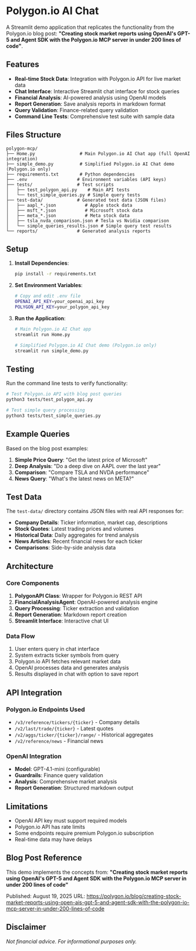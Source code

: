 # Polygon.io AI Chat

A Streamlit demo application that replicates the functionality from the Polygon.io blog post: **"Creating stock market reports using OpenAI's GPT-5 and Agent SDK with the Polygon.io MCP server in under 200 lines of code"**.

## Features

- **Real-time Stock Data**: Integration with Polygon.io API for live market data
- **Chat Interface**: Interactive Streamlit chat interface for stock queries
- **Financial Analysis**: AI-powered analysis using OpenAI models
- **Report Generation**: Save analysis reports in markdown format
- **Query Validation**: Finance-related query validation
- **Command Line Tests**: Comprehensive test suite with sample data

## Files Structure

```
polygon-mcp/
├── Home.py                 # Main Polygon.io AI Chat app (full OpenAI integration)
├── simple_demo.py          # Simplified Polygon.io AI Chat demo (Polygon.io only)
├── requirements.txt        # Python dependencies
├── .env                   # Environment variables (API keys)
├── tests/                 # Test scripts
│   ├── test_polygon_api.py    # Main API tests
│   └── test_simple_queries.py # Simple query tests
├── test-data/             # Generated test data (JSON files)
│   ├── aapl_*.json           # Apple stock data
│   ├── msft_*.json           # Microsoft stock data
│   ├── meta_*.json           # Meta stock data
│   ├── tsla_nvda_comparison.json # Tesla vs Nvidia comparison
│   └── simple_queries_results.json # Simple query test results
└── reports/               # Generated analysis reports
```

## Setup

1. **Install Dependencies**:
   ```bash
   pip install -r requirements.txt
   ```

2. **Set Environment Variables**:
   ```bash
   # Copy and edit .env file
   OPENAI_API_KEY=your_openai_api_key
   POLYGON_API_KEY=your_polygon_api_key
   ```

3. **Run the Application**:
   ```bash
   # Main Polygon.io AI Chat app
   streamlit run Home.py
   
   # Simplified Polygon.io AI Chat demo (Polygon.io only)
   streamlit run simple_demo.py
   ```

## Testing

Run the command line tests to verify functionality:

```bash
# Test Polygon.io API with blog post queries
python3 tests/test_polygon_api.py

# Test simple query processing
python3 tests/test_simple_queries.py
```

## Example Queries

Based on the blog post examples:

1. **Simple Price Query**: "Get the latest price of Microsoft"
2. **Deep Analysis**: "Do a deep dive on AAPL over the last year"
3. **Comparison**: "Compare TSLA and NVDA performance"
4. **News Query**: "What's the latest news on META?"

## Test Data

The `test-data/` directory contains JSON files with real API responses for:

- **Company Details**: Ticker information, market cap, descriptions
- **Stock Quotes**: Latest trading prices and volumes
- **Historical Data**: Daily aggregates for trend analysis
- **News Articles**: Recent financial news for each ticker
- **Comparisons**: Side-by-side analysis data

## Architecture

### Core Components

1. **PolygonAPI Class**: Wrapper for Polygon.io REST API
2. **FinancialAnalysisAgent**: OpenAI-powered analysis engine
3. **Query Processing**: Ticker extraction and validation
4. **Report Generation**: Markdown report creation
5. **Streamlit Interface**: Interactive chat UI

### Data Flow

1. User enters query in chat interface
2. System extracts ticker symbols from query
3. Polygon.io API fetches relevant market data
4. OpenAI processes data and generates analysis
5. Results displayed in chat with option to save report

## API Integration

### Polygon.io Endpoints Used

- `/v3/reference/tickers/{ticker}` - Company details
- `/v2/last/trade/{ticker}` - Latest quotes
- `/v2/aggs/ticker/{ticker}/range/` - Historical aggregates
- `/v2/reference/news` - Financial news

### OpenAI Integration

- **Model**: GPT-4.1-mini (configurable)
- **Guardrails**: Finance query validation
- **Analysis**: Comprehensive market analysis
- **Report Generation**: Structured markdown output

## Limitations

- OpenAI API key must support required models
- Polygon.io API has rate limits
- Some endpoints require premium Polygon.io subscription
- Real-time data may have delays

## Blog Post Reference

This demo implements the concepts from:
**"Creating stock market reports using OpenAI's GPT-5 and Agent SDK with the Polygon.io MCP server in under 200 lines of code"**

Published: August 19, 2025
URL: https://polygon.io/blog/creating-stock-market-reports-using-open-ais-gpt-5-and-agent-sdk-with-the-polygon-io-mcp-server-in-under-200-lines-of-code

## Disclaimer

*Not financial advice. For informational purposes only.*

